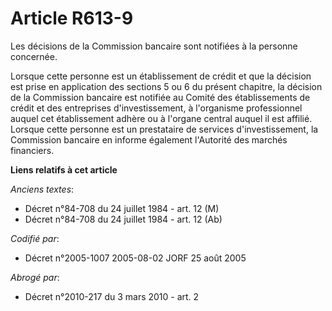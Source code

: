 # Article R613-9

Les décisions de la Commission bancaire sont notifiées à la personne concernée.

Lorsque cette personne est un établissement de crédit et que la décision est prise en application des sections 5 ou 6 du
présent chapitre, la décision de la Commission bancaire est notifiée au Comité des établissements de crédit et des
entreprises d'investissement, à l'organisme professionnel auquel cet établissement adhère ou à l'organe central auquel il est
affilié. Lorsque cette personne est un prestataire de services d'investissement, la Commission bancaire en informe également
l'Autorité des marchés financiers.

**Liens relatifs à cet article**

_Anciens textes_:

  - Décret n°84-708 du 24 juillet 1984 - art. 12 (M)
  - Décret n°84-708 du 24 juillet 1984 - art. 12 (Ab)

_Codifié par_:

  - Décret n°2005-1007 2005-08-02 JORF 25 août 2005

_Abrogé par_:

  - Décret n°2010-217 du 3 mars 2010 - art. 2
